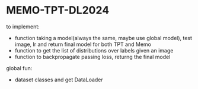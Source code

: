 # MEMO-TPT-DL2024


to implement:
- function taking a model(always the same, maybe use global model), test image, lr and return final model for both TPT and Memo
- function to get the list of distributions over labels given an image
- function to backpropagate passing loss, returng the final model

global fun:
- dataset classes and get DataLoader
